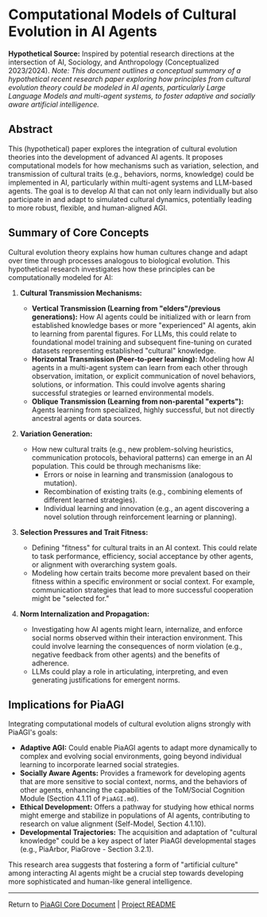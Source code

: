 <!-- PiaAGI AGI Research Framework Document -->
# Computational Models of Cultural Evolution in AI Agents

**Hypothetical Source:** Inspired by potential research directions at the intersection of AI, Sociology, and Anthropology (Conceptualized 2023/2024).
*Note: This document outlines a conceptual summary of a hypothetical recent research paper exploring how principles from cultural evolution theory could be modeled in AI agents, particularly Large Language Models and multi-agent systems, to foster adaptive and socially aware artificial intelligence.*

## Abstract
This (hypothetical) paper explores the integration of cultural evolution theories into the development of advanced AI agents. It proposes computational models for how mechanisms such as variation, selection, and transmission of cultural traits (e.g., behaviors, norms, knowledge) could be implemented in AI, particularly within multi-agent systems and LLM-based agents. The goal is to develop AI that can not only learn individually but also participate in and adapt to simulated cultural dynamics, potentially leading to more robust, flexible, and human-aligned AGI.

## Summary of Core Concepts

Cultural evolution theory explains how human cultures change and adapt over time through processes analogous to biological evolution. This hypothetical research investigates how these principles can be computationally modeled for AI:

1.  **Cultural Transmission Mechanisms:**
    *   **Vertical Transmission (Learning from "elders"/previous generations):** How AI agents could be initialized with or learn from established knowledge bases or more "experienced" AI agents, akin to learning from parental figures. For LLMs, this could relate to foundational model training and subsequent fine-tuning on curated datasets representing established "cultural" knowledge.
    *   **Horizontal Transmission (Peer-to-peer learning):** Modeling how AI agents in a multi-agent system can learn from each other through observation, imitation, or explicit communication of novel behaviors, solutions, or information. This could involve agents sharing successful strategies or learned environmental models.
    *   **Oblique Transmission (Learning from non-parental "experts"):** Agents learning from specialized, highly successful, but not directly ancestral agents or data sources.

2.  **Variation Generation:**
    *   How new cultural traits (e.g., new problem-solving heuristics, communication protocols, behavioral patterns) can emerge in an AI population. This could be through mechanisms like:
        *   Errors or noise in learning and transmission (analogous to mutation).
        *   Recombination of existing traits (e.g., combining elements of different learned strategies).
        *   Individual learning and innovation (e.g., an agent discovering a novel solution through reinforcement learning or planning).

3.  **Selection Pressures and Trait Fitness:**
    *   Defining "fitness" for cultural traits in an AI context. This could relate to task performance, efficiency, social acceptance by other agents, or alignment with overarching system goals.
    *   Modeling how certain traits become more prevalent based on their fitness within a specific environment or social context. For example, communication strategies that lead to more successful cooperation might be "selected for."

4.  **Norm Internalization and Propagation:**
    *   Investigating how AI agents might learn, internalize, and enforce social norms observed within their interaction environment. This could involve learning the consequences of norm violation (e.g., negative feedback from other agents) and the benefits of adherence.
    *   LLMs could play a role in articulating, interpreting, and even generating justifications for emergent norms.

## Implications for PiaAGI

Integrating computational models of cultural evolution aligns strongly with PiaAGI's goals:

*   **Adaptive AGI:** Could enable PiaAGI agents to adapt more dynamically to complex and evolving social environments, going beyond individual learning to incorporate learned social strategies.
*   **Socially Aware Agents:** Provides a framework for developing agents that are more sensitive to social context, norms, and the behaviors of other agents, enhancing the capabilities of the ToM/Social Cognition Module (Section 4.1.11 of `PiaAGI.md`).
*   **Ethical Development:** Offers a pathway for studying how ethical norms might emerge and stabilize in populations of AI agents, contributing to research on value alignment (Self-Model, Section 4.1.10).
*   **Developmental Trajectories:** The acquisition and adaptation of "cultural knowledge" could be a key aspect of later PiaAGI developmental stages (e.g., PiaArbor, PiaGrove - Section 3.2.1).

This research area suggests that fostering a form of "artificial culture" among interacting AI agents might be a crucial step towards developing more sophisticated and human-like general intelligence.

---
Return to [PiaAGI Core Document](../PiaAGI.md) | [Project README](../README.md)
